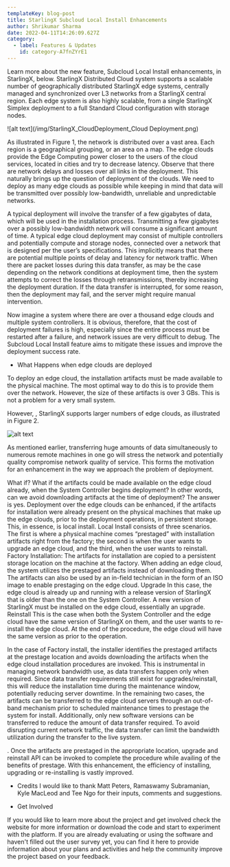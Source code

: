```yaml
---
templateKey: blog-post
title: StarlingX Subcloud Local Install Enhancements
author: Shrikumar Sharma
date: 2022-04-11T14:26:09.627Z
category:
  - label: Features & Updates
    id: category-A7fnZYrE1
---
```


Learn more about the new feature, Subcloud Local Install enhancements, in StarlingX, below.
StarlingX Distributed Cloud system supports a scalable number of geographically distributed StarlingX edge systems, centrally managed and synchronized over L3 networks from a StarlingX central region. Each edge system is also highly scalable, from a single StarlingX Simplex deployment to a full Standard Cloud configuration with storage nodes.

![alt text](/img/StarlingX_CloudDeployment_Cloud Deployment.png)

As illustrated in Figure 1, the network is distributed over a vast area. Each region is a geographical grouping, or an area on a map. The edge clouds provide the Edge Computing power closer to the users of the cloud services, located in cities and try to decrease latency. Observe that there are network delays and losses over all links in the deployment.
This naturally brings up the question of deployment of the clouds. We need to deploy as many edge clouds as possible while keeping in mind that data will be transmitted over possibly low-bandwidth, unreliable and unpredictable networks. 

A typical deployment will involve the transfer of a few gigabytes of data, which will be used in the installation process. Transmitting a few gigabytes over a possibly low-bandwidth network will consume a significant amount of time.
A typical edge cloud deployment may consist of multiple controllers and potentially compute and storage nodes, connected over a network that is designed per the user’s specifications. This implicitly means that there are potential multiple points of delay and latency for network traffic.
When there are packet losses during this data transfer, as may be the case depending on the network conditions at deployment time, then the system attempts to correct the losses through retransmissions, thereby increasing the deployment duration. If the data transfer is interrupted, for some reason, then the deployment may fail, and the server might require manual intervention.

Now imagine a system where there are over a thousand edge clouds and multiple system controllers. It is obvious, therefore, that the cost of deployment failures is high, especially since the entire process must be restarted after a failure, and network issues are very difficult to debug. 
The Subcloud Local Install feature aims to mitigate these issues and improve the deployment success rate.

- What Happens when edge clouds are deployed

To deploy an edge cloud, the installation artifacts must be made available to the physical machine. The most optimal way to do this is to provide them over the network. However, the size of these artifacts is over 3 GBs. This is not a problem for a very small system.

However, , StarlingX supports larger numbers of edge clouds, as illustrated in Figure 2.

![alt text](/img/StarlingX_EdgeCloud_Improvements)

As mentioned earlier, transferring huge amounts of data simultaneously to numerous remote machines in one go will stress the network and potentially quality compromise network quality of service. This forms the motivation for an enhancement in the way we approach the problem of deployment.

What if?
What if the artifacts could be made available on the edge cloud already, when the System Controller begins deployment? In other words, can we avoid downloading artifacts at the time of deployment?
The answer is yes.
Deployment over the edge clouds can be enhanced, if the artifacts for installation were already present on the physical machines that make up the edge clouds, prior to the deployment operations, in persistent storage. This, in essence, is local install.
Local Install consists of three scenarios. The first is where a physical machine comes “prestaged” with installation artifacts right from the factory; the second is when the user wants to upgrade an edge cloud, and the third, when the user wants to reinstall.
Factory Installation:
The artifacts for installation are copied to a persistent storage location on the machine at the factory. When adding an edge cloud, the system utilizes the prestaged artifacts instead of downloading them.
The artifacts can also be used by an in-field technician in the form of an ISO image to enable prestaging on the edge cloud. 
Upgrade
In this case, the edge cloud is already up and running with a release version of StarlingX that is older than the one on the System Controller. A new version of StarlingX must be installed on the edge cloud, essentially an upgrade.
Reinstall
This is the case when both the System Controller and the edge cloud have the same version of StarlingX on them, and the user wants to re-install the edge cloud. At the end of the procedure, the edge cloud will have the same version as prior to the operation.

In the case of Factory install, the installer identifies the prestaged artifacts at the prestage location and avoids downloading the artifacts when the edge cloud installation procedures are invoked. This is instrumental in managing network bandwidth use, as data transfers happen only when required. Since data transfer requirements still exist for upgrades/reinstall, this will reduce the installation time during the maintenance window, potentially reducing server downtime.
In the remaining two cases, the artifacts can be transferred to the edge cloud servers through an out-of-band mechanism prior to scheduled maintenance times to prestage the system for install. Additionally, only new software versions can be transferred to reduce the amount of data transfer required. To avoid disrupting current network traffic, the data transfer can limit the bandwidth utilization during the transfer to the live system. 

. Once the artifacts are prestaged in the appropriate location, upgrade and reinstall API can be invoked to complete the procedure while availing of the benefits of prestage.
With this enhancement, the efficiency of installing, upgrading or re-installing is vastly improved.

- Credits
I would like to thank Matt Peters, Ramaswamy Subramanian, Kyle MacLeod and Tee Ngo for their inputs, comments and suggestions.

- Get Involved

If you would like to learn more about the project and get involved check the website for more information or download the code and start to experiment with the platform.
If you are already evaluating or using the software and haven't filled out the user survey yet, you can find it here to provide information about your plans and activities and help the community improve the project based on your feedback.



